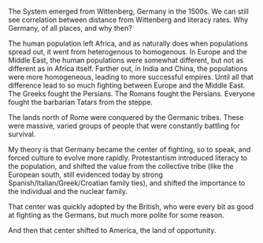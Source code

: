 
The System emerged from Wittenberg, Germany in the 1500s. We can still see correlation between distance from Wittenberg and literacy rates. Why Germany, of all places, and why then?

The human population left Africa, and as naturally does when populations spread out, it went from heterogenous to homogenous. In Europe and the Middle East, the human populations were somewhat different, but not as different as in Africa itself. Farther out, in India and China, the populations were more homogeneous, leading to more successful empires. Until all that difference lead to so much fighting between Europe and the Middle East. The Greeks fought the Persians. The Romans fought the Persians. Everyone fought the barbarian Tatars from the steppe.

The lands north of Rome were conquered by the Germanic tribes. These were massive, varied groups of people that were constantly battling for survival.

My theory is that Germany became the center of fighting, so to speak, and forced culture to evolve more rapidly. Protestantism introduced literacy to the population, and shifted the value from the collective tribe (like the European south, still evidenced today by strong Spanish/Italian/Greek/Croatian family ties), and shifted the importance to the individual and the nuclear family.

That center was quickly adopted by the British, who were every bit as good at fighting as the Germans, but much more polite for some reason.

And then that center shifted to America, the land of opportunity.